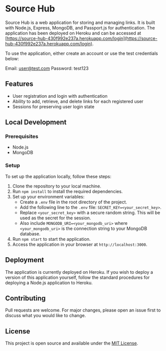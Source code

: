# Source Hub

Source Hub is a web application for storing and managing links. It is built with Node.js, Express, MongoDB, and Passport.js for authentication. The application has been deployed on Heroku and can be accessed at [https://source-hub-430f992e237a.herokuapp.com/login](https://source-hub-430f992e237a.herokuapp.com/login).

To use the application, either create an account or use the test credentials below:

Email: user@test.com
Password: test123

## Features

- User registration and login with authentication
- Ability to add, retrieve, and delete links for each registered user
- Sessions for preserving user login state

## Local Development

### Prerequisites

- Node.js
- MongoDB

### Setup

To set up the application locally, follow these steps:

1. Clone the repository to your local machine.
2. Run `npm install` to install the required dependencies.
3. Set up your environment variables:
   - Create a `.env` file in the root directory of the project.
   - Add the following line to the `.env` file: `SECRET_KEY=<your_secret_key>`.
   - Replace `<your_secret_key>` with a secure random string. This will be used as the secret for the session.
   - Also include `MONGODB_URI=<your_mongodb_uri>` where `<your_mongodb_uri>` is the connection string to your MongoDB database.
4. Run `npm start` to start the application.
5. Access the application in your browser at `http://localhost:3000`.

## Deployment

The application is currently deployed on Heroku. If you wish to deploy a version of this application yourself, follow the standard procedures for deploying a Node.js application to Heroku.

## Contributing

Pull requests are welcome. For major changes, please open an issue first to discuss what you would like to change.

## License

This project is open source and available under the [MIT License](LICENSE).
